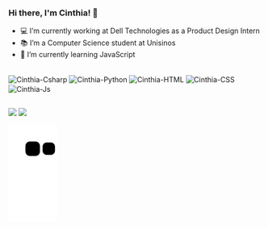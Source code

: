 ### Hi there, I'm Cinthia! 👋

- 💻 I’m currently working at Dell Technologies as a Product Design Intern
- 📚 I’m a Computer Science student at Unisinos
- 🔎 I’m currently learning JavaScript

<div style="display: inline_block"><br>
  <img align="center" alt="Cinthia-Csharp" height="40" width="40" src="https://cdn.jsdelivr.net/gh/devicons/devicon/icons/java/java-original-wordmark.svg">
  <img align="center" alt="Cinthia-Python" height="30" width="40" src="https://cdn.jsdelivr.net/gh/devicons/devicon/icons/python/python-original.svg">
  <img align="center" alt="Cinthia-HTML" height="40" width="40" src="https://cdn.jsdelivr.net/gh/devicons/devicon/icons/html5/html5-original-wordmark.svg">
  <img align="center" alt="Cinthia-CSS" height="40" width="40" src="https://cdn.jsdelivr.net/gh/devicons/devicon/icons/css3/css3-original.svg">
  <img align="center" alt="Cinthia-Js" height="30" width="40" src="https://cdn.jsdelivr.net/gh/devicons/devicon/icons/javascript/javascript-original.svg">
</div>

##

<div> 
  <a href = "mailto:cinthia_becher@hotmail.com"><img src="https://img.shields.io/badge/-Gmail-%23333?style=for-the-badge&logo=gmail&logoColor=white" target="_blank"></a>
  <a href="https://www.linkedin.com/in/cinthiabecher/" target="_blank"><img src="https://img.shields.io/badge/-LinkedIn-%230077B5?style=for-the-badge&logo=linkedin&logoColor=white" target="_blank"></a> 
  <!--Portfólio Design
 <a href="https://www.linkedin.com/in/cinthiabecher/" target="_blank"><img src="https://img.shields.io/badge/-Behance-blue?style=for-the-badge&logo=behance&logoColor=white" target="_blank"></a> -->
 </div> 
  
  
  ![Snake animation](https://github.com/cinthiabecher/cinthiabecher/blob/output/github-contribution-grid-snake.svg)
